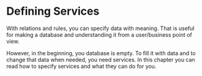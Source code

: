 # Defining Services

With relations and rules, you can specify data with meaning. That is useful for making a database and understanding it from a user/business point of view.

However, in the beginning, you database is empty. To fill it with data and to change that data when needed, you need services. In this chapter you can read how to specify services and what they can do for you.

